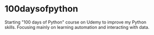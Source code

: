 # 100daysofpython
Starting "100 days of Python" course on Udemy to improve my Python skills. Focusing mainly on learning automation and interacting with data.
